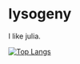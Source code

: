 # lysogeny

I like julia.

[![Top Langs](https://github-readme-stats.vercel.app/api/top-langs/?username=lysogeny&theme=vision-friendly-dark)](https://github.com/anuraghazra/github-readme-stats)

